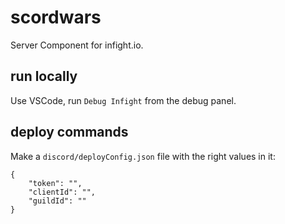 # scordwars

Server Component for infight.io.

## run locally
Use VSCode, run `Debug Infight` from the debug panel.

## deploy commands
Make a `discord/deployConfig.json` file with the right values in it: 
```
{
	"token": "",
	"clientId": "",
	"guildId": ""
}
```

